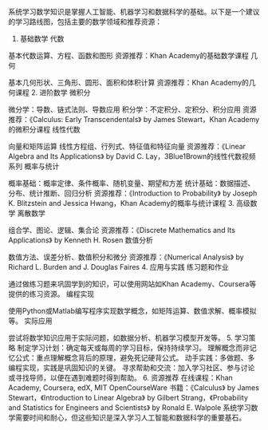 系统学习数学知识是掌握人工智能、机器学习和数据科学的基础。以下是一个建议的学习路线图，包括主要的数学领域和推荐资源：

1. 基础数学
代数

基本代数运算、方程、函数和图形
资源推荐：Khan Academy的基础数学课程
几何

基本几何形状、三角形、圆形、面积和体积计算
资源推荐：Khan Academy的几何课程
2. 进阶数学
微积分

微分学：导数、链式法则、导数应用
积分学：不定积分、定积分、积分应用
资源推荐：《Calculus: Early Transcendentals》 by James Stewart，Khan Academy的微积分课程
线性代数

向量和矩阵运算
线性方程组、行列式、特征值和特征向量
资源推荐：《Linear Algebra and Its Applications》 by David C. Lay，3Blue1Brown的线性代数视频系列
概率与统计

概率基础：概率定律、条件概率、随机变量、期望和方差
统计基础：数据描述、分布、统计推断、回归分析
资源推荐：《Introduction to Probability》 by Joseph K. Blitzstein and Jessica Hwang，Khan Academy的概率与统计课程
3. 高级数学
离散数学

组合学、图论、逻辑、集合论
资源推荐：《Discrete Mathematics and Its Applications》 by Kenneth H. Rosen
数值分析

数值方法、误差分析、数值积分和微分
资源推荐：《Numerical Analysis》 by Richard L. Burden and J. Douglas Faires
4. 应用与实践
练习题和作业

通过做练习题来巩固学到的知识，可以使用网站如Khan Academy、Coursera等提供的练习资源。
编程实现

使用Python或Matlab编写程序实现数学概念，如矩阵运算、数值求解、概率模拟等。
实际应用

尝试将数学知识应用于实际问题，如数据分析、机器学习模型开发等。
5. 学习策略
制定学习计划：确定每天或每周的学习目标，保持持续学习。
理解概念而非记忆公式：重点理解概念背后的原理，避免死记硬背公式。
动手实践：多做题、多编程实现，实践是巩固知识的关键。
寻求帮助和交流：加入学习社区、参与讨论或寻找导师，以便在遇到难题时得到帮助。
6. 资源推荐
在线课程：Khan Academy, Coursera, edX, MIT OpenCourseWare
书籍：《Calculus》 by James Stewart，《Introduction to Linear Algebra》 by Gilbert Strang，《Probability and Statistics for Engineers and Scientists》 by Ronald E. Walpole
系统学习数学需要时间和耐心，但这些知识是深入学习人工智能和数据科学的重要基石。